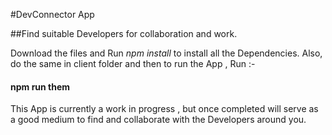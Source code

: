 #DevConnector App

##Find suitable Developers for collaboration and work.

Download the files and Run *npm install* to install all the Dependencies.
Also, do the same in client folder and then to run the App , Run :-
  #### npm run them

This App is currently a work in progress , but once completed will serve as a good medium to find and collaborate with the Developers around you.
